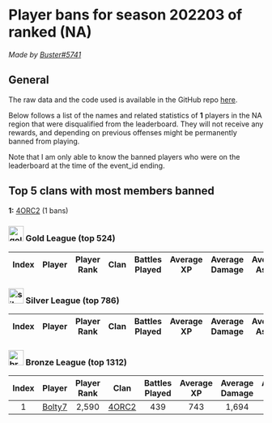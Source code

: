 # Player bans for season 202203 of ranked (NA)
*Made by [Buster#5741](https://discord.com/users/764584777642672160)*

## General
The raw data and the code used is available in the GitHub repo [here](https://github.com/Buster-2002/wot-bans/).

Below follows a list of the names and related statistics of **1** players in the NA region that were disqualified from the leaderboard. They will not receive any rewards, and depending on previous offenses might be permanently banned from playing.

Note that I am only able to know the banned players who were on the leaderboard at the time of the event_id ending.

## Top 5 clans with most members banned
**1:** [4ORC2](https://wot-life.com/na/clan/4ORC2/) (1 bans)  


### <img src="https://eu-wotp.wgcdn.co/static/5.97.0_abe061/wotp_static/img/hall_of_fame/frontend/scss/ribbon/img/league-first.png" alt="goldleaguebadge" width="30"/> Gold League (top 524)

| Index          | Player         | Player Rank    | Clan           | Battles Played | Average XP     | Average Damage | Average Assist | Performance    | Chevrons       |
|:--------------:|:--------------:|:--------------:|:--------------:|:--------------:|:--------------:|:--------------:|:--------------:|:--------------:|:--------------:|

### <img src="https://eu-wotp.wgcdn.co/static/5.97.0_abe061/wotp_static/img/hall_of_fame/frontend/scss/ribbon/img/league-second.png" alt="silverleaguebadge" width="30"/> Silver League (top 786)

| Index          | Player         | Player Rank    | Clan           | Battles Played | Average XP     | Average Damage | Average Assist | Performance    | Chevrons       |
|:--------------:|:--------------:|:--------------:|:--------------:|:--------------:|:--------------:|:--------------:|:--------------:|:--------------:|:--------------:|

### <img src="https://eu-wotp.wgcdn.co/static/5.97.0_abe061/wotp_static/img/hall_of_fame/frontend/scss/ribbon/img/league-third.png" alt="bronzeleaguebadge" width="30"/> Bronze League (top 1312)

| Index          | Player         | Player Rank    | Clan           | Battles Played | Average XP     | Average Damage | Average Assist | Performance    | Chevrons       |
|:--------------:|:--------------:|:--------------:|:--------------:|:--------------:|:--------------:|:--------------:|:--------------:|:--------------:|:--------------:|
| 1 | [Bolty7](https://wot-life.com/na/player/Bolty7/) | 2,590 | [4ORC2](https://wot-life.com/na/clan/4ORC2/)| 439 | 743 | 1,694 | 494 | 48.75% | 214 |
